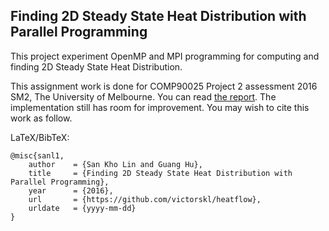 Finding 2D Steady State Heat Distribution with Parallel Programming
-------------------------
This project experiment OpenMP and MPI programming for computing and finding 2D Steady State Heat Distribution.

This assignment work is done for COMP90025 Project 2 assessment 2016 SM2, The University of Melbourne. You can read [the report](SanKhoLin_GuangHu_COMP90025_Project2_Report.pdf). The implementation still has room for improvement. You may wish to cite this work as follow.

LaTeX/BibTeX:

    @misc{sanl1,
        author    = {San Kho Lin and Guang Hu},
        title     = {Finding 2D Steady State Heat Distribution with Parallel Programming},
        year      = {2016},
        url       = {https://github.com/victorskl/heatflow},
        urldate   = {yyyy-mm-dd}
    }
